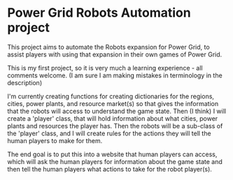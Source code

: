 # Power Grid Robots Automation project
This project aims to automate the Robots expansion for Power Grid, to assist players with using that expansion in their own games of Power Grid.

This is my first project, so it is very much a learning experience - all comments welcome. 
(I am sure I am making mistakes in terminology in the description)

I'm currently creating functions for creating dictionaries for the regions, cities, power plants, and resource market(s) so that gives the information that the robots will access to understand the game state.
Then (I think) I will create a 'player' class, that will hold information about what cities, power plants and resources the player has.
Then the robots will be a sub-class of the 'player' class, and I will create rules for the actions they will tell the human players to make for them.

The end goal is to put this into a website that human players can access, which will ask the human players for information about the game state and then tell the human players what actions to take for the robot player(s).
